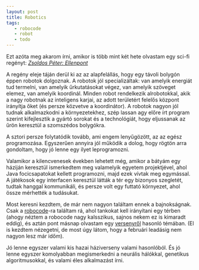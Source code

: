 ```yaml
---
layout: post
title: Robotics
tags:
   - robocode
   - robot
   - todo
---
```

Ezt azóta meg akarom írni, amikor is több mint két hete olvastam egy sci-fi regényt: <em><a href="http://mek.oszk.hu/01700/01704/01704.htm">Zsoldos Péter: Ellenpont</a></em>

A regény eleje táján derül ki az az alapfelállás, hogy egy távoli bolygón éppen robotok dolgoznak. A robotok jól specializáltak: van amelyik energiát tud termelni, van amelyik űrkutatásokat végez, van amelyik szöveget elemez, van amelyik koordinál. Minden robot rendelkezik alrobotokkal, akik a nagy robotnak az inteligens karjai, az adott területért felelős központ irányítja őket (és persze közvetve a koordinátor). A robotok nagyon jól tudnak alkalmazkodni a környezetekhez, szép lassan agy előre írt program szerint kifejlesztik a gyártó sorokat és a technológiát, hogy eljussanak az űrön keresztül a szomszédos bolygókra.

A sztori persze folytatódik tovább, ami engem lenyűgözött, az az egész programozása. Egyszerűen annyira jól működik a dolog, hogy rögtön arra gondoltam, hogy jó lenne egy ilyet leprogramozni.

Valamikor a kilencvenesek években lehetett még, amikor a bátyám egy háziján keresztül ismerkedtem meg valamelyik egyetem projektjével, ahol Java focicsapatokat kellett programozni, majd ezek vívtak meg egymással. A játékosok egy interfacen keresztül látták a tér egy bizonyos szegletét, tudtak hanggal kommunikáli, és persze volt egy futtató környezet, ahol össze mérhették a tudásukat.

Most keresni kezdtem, de már nem nagyon találtam ennek a bajnokságnak. Csak a <a href="http://robocode.sourceforge.net/">robocode</a>-ra találtam rá, ahol tankokat kell irányítani egy térben (ahogy néztem a robocode nagy kalsszikus, sajnos nekem ez is kimaradt eddig), és aztán pont másnap olvastam egy <a href="http://queue.acm.org/icpc/">versenyről</a> hasonló témában. (El is kezdtem nézegetni, de most úgy látom, hogy a februári leadásig nem nagyon lesz már időm).

Jó lenne egyszer valami kis hazai háziverseny valami hasonlóból. És jó lenne egyszer komolyabban megismerkedni a neurális hálókkal, genetikus algoritmusokkal, és valami éles alkalmazást írni.
